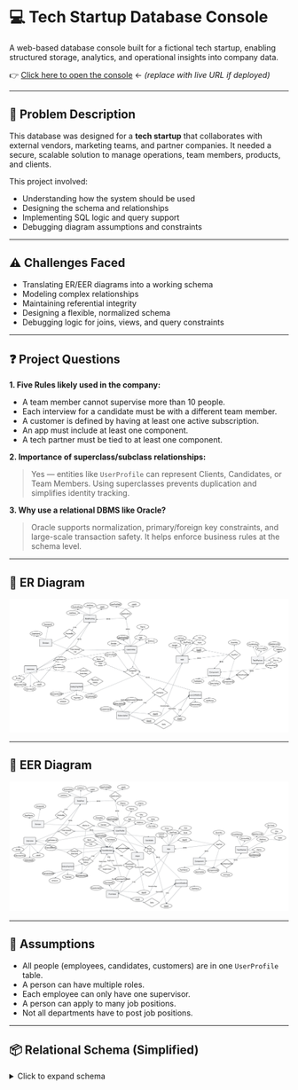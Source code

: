 # 💻 Tech Startup Database Console

A web-based database console built for a fictional tech startup, enabling structured storage, analytics, and operational insights into company data.

👉 [Click here to open the console](http://127.0.0.1:5000) ← *(replace with live URL if deployed)*

---

## 🧩 Problem Description

This database was designed for a **tech startup** that collaborates with external vendors, marketing teams, and partner companies. It needed a secure, scalable solution to manage operations, team members, products, and clients.

This project involved:

- Understanding how the system should be used
- Designing the schema and relationships
- Implementing SQL logic and query support
- Debugging diagram assumptions and constraints

---

## ⚠️ Challenges Faced

- Translating ER/EER diagrams into a working schema
- Modeling complex relationships
- Maintaining referential integrity
- Designing a flexible, normalized schema
- Debugging logic for joins, views, and query constraints

---

## ❓ Project Questions

**1. Five Rules likely used in the company:**
- A team member cannot supervise more than 10 people.
- Each interview for a candidate must be with a different team member.
- A customer is defined by having at least one active subscription.
- An app must include at least one component.
- A tech partner must be tied to at least one component.

**2. Importance of superclass/subclass relationships:**
> Yes — entities like `UserProfile` can represent Clients, Candidates, or Team Members. Using superclasses prevents duplication and simplifies identity tracking.

**3. Why use a relational DBMS like Oracle?**
> Oracle supports normalization, primary/foreign key constraints, and large-scale transaction safety. It helps enforce business rules at the schema level.

---

## 🧠 ER Diagram

![ER Diagram](report/ER%20Diagram.png)

---

## 🧠 EER Diagram

![EER Diagram](report/EER%20Diagram%20from%20Lucidchart%20(2).png)

---

## 📘 Assumptions

- All people (employees, candidates, customers) are in one `UserProfile` table.
- A person can have multiple roles.
- Each employee can only have one supervisor.
- A person can apply to many job positions.
- Not all departments have to post job positions.

---

## 📦 Relational Schema (Simplified)

<details>
<summary>Click to expand schema</summary>

```sql
USERPROFILE (
  UserProfileID INT PRIMARY KEY,
  Name VARCHAR(100),
  Age INT CHECK (Age < 65),
  Gender VARCHAR(10),
  Address VARCHAR(200)
)

TEAMMEMBER (
  UserProfileID INT PRIMARY KEY,
  Rank VARCHAR(50),
  Title VARCHAR(50),
  FOREIGN KEY (UserProfileID) REFERENCES USERPROFILE(UserProfileID)
)

DIVISION (
  DivisionID INT PRIMARY KEY,
  DeptName VARCHAR(100)
)

ROLEPOSTING (
    JobID INT PRIMARY KEY,
    JobDesc VARCHAR(200),
    PostedDate DATE,
    DivisionID INT,
    FOREIGN KEY (DivisionID) REFERENCES DIVISION(DivisionID)
)
APPLICATION (
    UserProfileID INT,
    JobID INT,
    PRIMARY KEY (UserProfileID, JobID),
    FOREIGN KEY (UserProfileID) REFERENCES USERPROFILE(UserProfileID),
    FOREIGN KEY (JobID) REFERENCES ROLEPOSTING(JobID)
)
INTERVIEW (
    InterviewID INT PRIMARY KEY,
    CandidateID INT,
    InterviewerID INT,
    JobID INT,
    InterviewTime TIMESTAMP,
    Grade INT CHECK (Grade BETWEEN 0 AND 100),
    FOREIGN KEY (CandidateID) REFERENCES USERPROFILE(UserProfileID),
    FOREIGN KEY (InterviewerID) REFERENCES TEAMMEMBER(UserProfileID),
    FOREIGN KEY (JobID) REFERENCES ROLEPOSTING(JobID)
)
SALARYPAYMENT (
    EmployeeID INT,
    TransactionNo INT,
    PayDate DATE,
    Amount DECIMAL(10,2),
    PRIMARY KEY (EmployeeID, TransactionNo),
    FOREIGN KEY (EmployeeID) REFERENCES TEAMMEMBER(UserProfileID)
)
ASSIGNEDTO (
    UserProfileID INT,
    DivisionID INT,
    PRIMARY KEY (UserProfileID, DivisionID),
    FOREIGN KEY (UserProfileID) REFERENCES USERPROFILE(UserProfileID),
    FOREIGN KEY (DivisionID) REFERENCES DIVISION(DivisionID)
)
APP (
    AppID INT PRIMARY KEY,
    AppType VARCHAR(50),
    ListPrice DECIMAL(10,2),
    Size VARCHAR(50),
    Weight VARCHAR(50),
    Style VARCHAR(50)
)
COMPONENT (
    ComponentID INT PRIMARY KEY,
    PartName VARCHAR(100),
    Description VARCHAR(200)
)
APPPART (
    AppID INT,
    ComponentID INT,
    Quantity INT,
    PRIMARY KEY (AppID, ComponentID),
    FOREIGN KEY (AppID) REFERENCES APP(AppID),
    FOREIGN KEY (ComponentID) REFERENCES COMPONENT(ComponentID)
)
TECHPARTNER (
    TechPartnerID INT PRIMARY KEY,
    Name VARCHAR(100),
    Address VARCHAR(200),
    AccountNo VARCHAR(50),
    CreditRating INT,
    WebServURL VARCHAR(100)
)
TECHPARTNERPART (
    TechPartnerID INT,
    ComponentID INT,
    UnitType VARCHAR(50),
    PRIMARY KEY (TechPartnerID, ComponentID),
    FOREIGN KEY (TechPartnerID) REFERENCES TECHPARTNER(TechPartnerID),
    FOREIGN KEY (ComponentID) REFERENCES COMPONENT(ComponentID)
)
LAUNCHPLATFORM (
    SiteID INT PRIMARY KEY,
    SiteName VARCHAR(100),
    SiteLocation VARCHAR(100)
)
SUBSCRIPTION (
    SubscriptionID INT PRIMARY KEY,
    SubscriptionsUserProfileID INT,
    CustomerID INT,
    AppID INT,
    SiteID INT,
    FOREIGN KEY (SubscriptionsUserProfileID) REFERENCES TEAMMEMBER(UserProfileID),
    FOREIGN KEY (CustomerID) REFERENCES USERPROFILE(UserProfileID),
    FOREIGN KEY (AppID) REFERENCES APP(AppID),
    FOREIGN KEY (SiteID) REFERENCES LAUNCHPLATFORM(SiteID)
)
CONTAINS (
    SubscriptionID INT,
    AppID INT,
    PRIMARY KEY (SubscriptionID, AppID),
    FOREIGN KEY (SubscriptionID) REFERENCES SUBSCRIPTION(SubscriptionID),
    FOREIGN KEY (AppID) REFERENCES APP(AppID)
)
WORKSAT (
    UserProfileID INT,
    SiteID INT,
    PRIMARY KEY (UserProfileID, SiteID),
    FOREIGN KEY (UserProfileID) REFERENCES USERPROFILE(UserProfileID),
    FOREIGN KEY (SiteID) REFERENCES LAUNCHPLATFORM(SiteID)
)
SQL Statements:
CREATE TABLE USERPROFILE (
    UserProfileID INT PRIMARY KEY,
    Name VARCHAR(100),
    Age INT CHECK (Age < 65),
    Gender VARCHAR(10),
    Address VARCHAR(200)
);

CREATE TABLE TEAMMEMBER (
    UserProfileID INT PRIMARY KEY,
    TeamRank VARCHAR(50),
    Title VARCHAR(50),
    FOREIGN KEY (UserProfileID) REFERENCES USERPROFILE(UserProfileID)
);

CREATE TABLE DIVISION (
    DivisionID INT PRIMARY KEY,
    DeptName VARCHAR(100)
);

CREATE TABLE ROLEPOSTING (
    JobID INT PRIMARY KEY,
    JobDesc VARCHAR(200),
    PostedDate DATE,
    DivisionID INT,
    FOREIGN KEY (DivisionID) REFERENCES DIVISION(DivisionID)
);

CREATE TABLE APPLICATION (
    UserProfileID INT,
    JobID INT,
    PRIMARY KEY (UserProfileID, JobID),
    FOREIGN KEY (UserProfileID) REFERENCES USERPROFILE(UserProfileID),
    FOREIGN KEY (JobID) REFERENCES ROLEPOSTING(JobID)
);

CREATE TABLE INTERVIEW (
    InterviewID INT PRIMARY KEY,
    CandidateID INT,
    InterviewerID INT,
    JobID INT,
    InterviewTime TIMESTAMP,
    Grade INT CHECK (Grade BETWEEN 0 AND 100),
    FOREIGN KEY (CandidateID) REFERENCES USERPROFILE(UserProfileID),
    FOREIGN KEY (InterviewerID) REFERENCES TEAMMEMBER(UserProfileID),
    FOREIGN KEY (JobID) REFERENCES ROLEPOSTING(JobID)
);

CREATE TABLE SALARYPAYMENT (
    EmployeeID INT,
    TransactionNo INT,
    PayDate DATE,
    Amount DECIMAL(10,2),
    PRIMARY KEY (EmployeeID, TransactionNo),
    FOREIGN KEY (EmployeeID) REFERENCES TEAMMEMBER(UserProfileID)
);

CREATE TABLE ASSIGNEDTO (
    UserProfileID INT,
    DivisionID INT,
    PRIMARY KEY (UserProfileID, DivisionID),
    FOREIGN KEY (UserProfileID) REFERENCES USERPROFILE(UserProfileID),
    FOREIGN KEY (DivisionID) REFERENCES DIVISION(DivisionID)
);

CREATE TABLE APP (
    AppID INT PRIMARY KEY,
    AppType VARCHAR(50),
    ListPrice DECIMAL(10,2),
    Size VARCHAR(50),
    Weight VARCHAR(50),
    Style VARCHAR(50)
);

CREATE TABLE COMPONENT (
    ComponentID INT PRIMARY KEY,
    PartName VARCHAR(100),
    Description VARCHAR(200)
);

CREATE TABLE APPPART (
    AppID INT,
    ComponentID INT,
    Quantity INT,
    PRIMARY KEY (AppID, ComponentID),
    FOREIGN KEY (AppID) REFERENCES APP(AppID),
    FOREIGN KEY (ComponentID) REFERENCES COMPONENT(ComponentID)
);

CREATE TABLE TECHPARTNER (
    TechPartnerID INT PRIMARY KEY,
    Name VARCHAR(100),
    Address VARCHAR(200),
    AccountNo VARCHAR(50),
    CreditRating INT,
    WebServURL VARCHAR(100)
);

CREATE TABLE TECHPARTNERPART (
    TechPartnerID INT,
    ComponentID INT,
    UnitType VARCHAR(50),
    UnitCost DECIMAL(10,2),
    PRIMARY KEY (TechPartnerID, ComponentID),
    FOREIGN KEY (TechPartnerID) REFERENCES TECHPARTNER(TechPartnerID),
    FOREIGN KEY (ComponentID) REFERENCES COMPONENT(ComponentID)
);

CREATE TABLE LAUNCHPLATFORM (
    SiteID INT PRIMARY KEY,
    SiteName VARCHAR(100),
    SiteLocation VARCHAR(100)
);

CREATE TABLE SUBSCRIPTION (
    SubscriptionID INT PRIMARY KEY,
    SubscriptionsUserProfileID INT,
    CustomerID INT,
    AppID INT,
    SiteID INT,
    FOREIGN KEY (SubscriptionsUserProfileID) REFERENCES TEAMMEMBER(UserProfileID),
    FOREIGN KEY (CustomerID) REFERENCES USERPROFILE(UserProfileID),
    FOREIGN KEY (AppID) REFERENCES APP(AppID),
    FOREIGN KEY (SiteID) REFERENCES LAUNCHPLATFORM(SiteID)
);

CREATE TABLE CONTAINS (
    SubscriptionID INT,
    AppID INT,
    PRIMARY KEY (SubscriptionID, AppID),
    FOREIGN KEY (SubscriptionID) REFERENCES SUBSCRIPTION(SubscriptionID),
    FOREIGN KEY (AppID) REFERENCES APP(AppID)
);

CREATE TABLE WORKSAT (
    UserProfileID INT,
    SiteID INT,
    PRIMARY KEY (UserProfileID, SiteID),
    FOREIGN KEY (UserProfileID) REFERENCES USERPROFILE(UserProfileID),
    FOREIGN KEY (SiteID) REFERENCES LAUNCHPLATFORM(SiteID)
);


INSERT INTO USERPROFILE (UserProfileID, Name, Age, Gender, Address) VALUES
(1, 'Hellen Cole', 28, 'Female', '100 Main St'),
(2, 'John Smith', 35, 'Male', '200 Oak Ave'),
(3, 'Linda Zhao', 30, 'Female', '300 Maple Rd'),
(4, 'Karen West', 31, 'Female', '400 Elm St'),
(5, 'Tom Cruz', 29, 'Male', '500 Pine Blvd');

INSERT INTO TEAMMEMBER (UserProfileID, TeamRank, Title) VALUES
(2, 'Senior', 'Software Engineer'),
(3, 'Lead', 'Product Manager'),
(5, 'Mid', 'Sales Rep');

INSERT INTO DIVISION (DivisionID, DeptName) VALUES
(1, 'Marketing'),
(2, 'Engineering');

INSERT INTO ROLEPOSTING (JobID, JobDesc, PostedDate, DivisionID) VALUES
(11111, 'Marketing Analyst', '2011-01-10', 1),
(12345, 'Backend Developer', '2011-01-15', 2);

INSERT INTO APPLICATION (UserProfileID, JobID) VALUES
(1, 11111),
(4, 12345);

INSERT INTO INTERVIEW (InterviewID, CandidateID, InterviewerID, JobID, InterviewTime, Grade) VALUES
(1, 1, 2, 11111, '2011-01-20 10:00:00', 85),
(2, 1, 3, 11111, '2011-01-22 14:00:00', 90),
(3, 4, 2, 12345, '2011-01-25 09:00:00', 55),
(4, 4, 3, 12345, '2011-01-26 15:00:00', 65);

INSERT INTO SALARYPAYMENT (EmployeeID, TransactionNo, PayDate, Amount) VALUES
(2, 1001, '2024-01-01', 5000.00),
(2, 1002, '2024-02-01', 5100.00),
(3, 2001, '2024-01-01', 6200.00),
(5, 3001, '2024-01-01', 4200.00);

CREATE OR REPLACE VIEW View1 AS
SELECT 
    EmployeeID,
    AVG(Amount) AS AvgMonthlySalary
FROM 
    SALARYPAYMENT
GROUP BY 
    EmployeeID;

CREATE OR REPLACE VIEW View2 AS
SELECT 
    CandidateID,
    JobID,
    COUNT(*) AS RoundsPassed
FROM 
    INTERVIEW
WHERE 
    Grade > 60
GROUP BY 
    CandidateID, JobID;

CREATE OR REPLACE VIEW View3 AS
SELECT 
    A.AppType,
    COUNT(*) AS ItemsSold
FROM 
    SUBSCRIPTION S
JOIN 
    APP A ON S.AppID = A.AppID
GROUP BY 
    A.AppType;

CREATE OR REPLACE VIEW View4 AS
SELECT 
    A.AppID,
    SUM(P.Quantity * T.UnitCost) AS TotalPartCost
FROM 
    APPPART P
JOIN 
    TECHPARTNERPART T ON P.ComponentID = T.ComponentID
JOIN 
    APP A ON P.AppID = A.AppID
GROUP BY 
    A.AppID;

CREATE OR REPLACE VIEW SelectedCandidates AS
SELECT 
    CandidateID,
    JobID,
    COUNT(*) AS RoundsPassed,
    AVG(Grade) AS AvgGrade
FROM 
    INTERVIEW
WHERE 
    Grade > 60
GROUP BY 
    CandidateID, JobID
HAVING 
    COUNT(*) >= 5 AND AVG(Grade) > 70;

SELECT I.InterviewerID, U.Name
FROM INTERVIEW I
JOIN USERPROFILE U ON I.InterviewerID = U.UserProfileID
JOIN USERPROFILE C ON I.CandidateID = C.UserProfileID
WHERE C.Name = 'Hellen Cole' AND I.JobID = 11111;

SELECT R.JobID
FROM ROLEPOSTING R
JOIN DIVISION D ON R.DivisionID = D.DivisionID
WHERE D.DeptName = 'Marketing' AND R.PostedDate BETWEEN '2011-01-01' AND '2011-01-31';

SELECT R.JobID, R.JobDesc
FROM ROLEPOSTING R
LEFT JOIN SelectedCandidates SC ON R.JobID = SC.JobID
WHERE SC.JobID IS NULL AND R.PostedDate <= DATE_SUB(CURDATE(), INTERVAL 1 MONTH);

SELECT T.UserProfileID, U.Name
FROM TEAMMEMBER T
JOIN USERPROFILE U ON T.UserProfileID = U.UserProfileID
JOIN SUBSCRIPTION S ON T.UserProfileID = S.SubscriptionsUserProfileID
JOIN APP A ON S.AppID = A.AppID
WHERE A.ListPrice > 200
GROUP BY T.UserProfileID, U.Name
HAVING COUNT(DISTINCT A.AppType) = (
    SELECT COUNT(DISTINCT AppType) FROM APP WHERE ListPrice > 200
);

SELECT D.DivisionID, D.DeptName
FROM DIVISION D
LEFT JOIN ROLEPOSTING R ON D.DivisionID = R.DivisionID
  AND R.PostedDate BETWEEN '2011-01-01' AND '2011-02-01'
WHERE R.JobID IS NULL;

SELECT U.UserProfileID, U.Name, A.DivisionID
FROM APPLICATION AP
JOIN USERPROFILE U ON AP.UserProfileID = U.UserProfileID
JOIN ASSIGNEDTO A ON U.UserProfileID = A.UserProfileID
WHERE AP.JobID = 12345;

SELECT A.AppType
FROM SUBSCRIPTION S
JOIN APP A ON S.AppID = A.AppID
GROUP BY A.AppType
ORDER BY COUNT(*) DESC
LIMIT 1;

SELECT A.AppType
FROM APP A
JOIN (
    SELECT P.AppID, SUM(P.Quantity * T.UnitCost) AS TotalCost
    FROM APPPART P
    JOIN TECHPARTNERPART T ON P.ComponentID = T.ComponentID
    GROUP BY P.AppID
) AS Cost ON A.AppID = Cost.AppID
ORDER BY (A.ListPrice - Cost.TotalCost) DESC
LIMIT 1;

SELECT A.UserProfileID, U.Name
FROM ASSIGNEDTO A
JOIN USERPROFILE U ON A.UserProfileID = U.UserProfileID
GROUP BY A.UserProfileID, U.Name
HAVING COUNT(DISTINCT A.DivisionID) = (SELECT COUNT(*) FROM DIVISION);

SELECT DISTINCT U.Name, U.Address AS Email
FROM SelectedCandidates SC
JOIN USERPROFILE U ON SC.CandidateID = U.UserProfileID;

SELECT DISTINCT U.Name, U.Address AS Email
FROM SelectedCandidates SC
JOIN USERPROFILE U ON SC.CandidateID = U.UserProfileID;

SELECT T.UserProfileID, U.Name
FROM SALARYPAYMENT S
JOIN TEAMMEMBER T ON S.EmployeeID = T.UserProfileID
JOIN USERPROFILE U ON T.UserProfileID = U.UserProfileID
GROUP BY T.UserProfileID, U.Name
ORDER BY AVG(S.Amount) DESC
LIMIT 1;

SELECT TP.TechPartnerID, TP.Name
FROM TECHPARTNERPART TPP
JOIN COMPONENT C ON TPP.ComponentID = C.ComponentID
JOIN TECHPARTNER TP ON TPP.TechPartnerID = TP.TechPartnerID
JOIN APPPART AP ON C.ComponentID = AP.ComponentID
JOIN APP A ON AP.AppID = A.AppID
WHERE C.PartName = 'Cup'
  AND CAST(REPLACE(A.Weight, 'lb', '') AS DECIMAL) < 4
ORDER BY TPP.UnitCost ASC
LIMIT 1;



